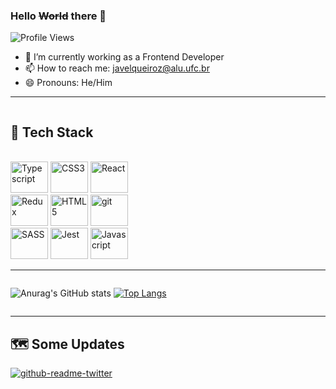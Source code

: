 <h3> Hello <s>World</s> there 👋</h3>

![Profile Views](https://komarev.com/ghpvc/?username=javelfreitas)


- 🔭 I’m currently working as a Frontend Developer
- 📫 How to reach me: javelqueiroz@alu.ufc.br
- 😄 Pronouns: He/Him


---
<div style="display: flex;">

<div>

<div style="display: flex; flex-direction:column;">

<h2> 🧰 Tech Stack </h2>

<br>

<div>
<img height="50em" width="60em" alt="Typescript" src="https://cdn.jsdelivr.net/gh/devicons/devicon/icons/typescript/typescript-plain.svg" />
<img height="50em" width="60em" alt="CSS3" src="https://cdn.jsdelivr.net/gh/devicons/devicon/icons/css3/css3-plain.svg" />
<img height="50em" width="60em" alt="React" src="https://cdn.jsdelivr.net/gh/devicons/devicon/icons/react/react-original.svg" />
</div>

<div>
<img  height="50em" width="60em" alt="Redux" src="https://cdn.jsdelivr.net/gh/devicons/devicon/icons/redux/redux-original.svg" />
<img height="50em" width="60em" alt="HTML5" src="https://cdn.jsdelivr.net/gh/devicons/devicon/icons/html5/html5-plain.svg" />
<img height="50em" width="60em" alt="git" src="https://cdn.jsdelivr.net/gh/devicons/devicon/icons/git/git-plain.svg" />
</div>

<div>
<img height="50em" width="60em" alt="SASS" src="https://cdn.jsdelivr.net/gh/devicons/devicon/icons/sass/sass-original.svg" />
<img height="50em" width="60em" alt="Jest" src="https://cdn.jsdelivr.net/gh/devicons/devicon/icons/jest/jest-plain.svg" />
<img height="50em" width="60em" alt="Javascript" src="https://cdn.jsdelivr.net/gh/devicons/devicon/icons/javascript/javascript-plain.svg" />
</div>

</div>
</div>

</div>

---

<div style="display: flex;">

![Anurag's GitHub stats](https://github-readme-stats.vercel.app/api?username=javelfreitas&show_icons=true&theme=dracula&line_height=20&custom_title=Github%20stats)
[![Top Langs](https://github-readme-stats.vercel.app/api/top-langs/?username=javelfreitas&layout=compact&theme=dracula&langs_count=6)](https://github.com/anuraghazra/github-readme-stats)
</div>

---
<div>
<h2> 🗺️ Some Updates </h2>

[![github-readme-twitter](https://github-readme-twitter.gazf.vercel.app/api?id=javelqf&layout=wide)](https://github.com/gazf/github-readme-twitter)

</div>
